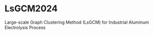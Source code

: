 # LsGCM2024
Large-scale Graph Clustering Method (LsGCM) for Industrial Aluminum Electrolysis Process
